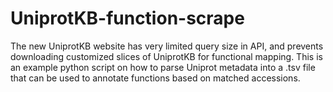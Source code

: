 # UniprotKB-function-scrape
The new UniprotKB website has very limited query size in API, and prevents downloading customized slices of UniprotKB for functional mapping. 
This is an example python script on how to parse Uniprot metadata into a .tsv file that can be used to annotate functions based on matched accessions.
